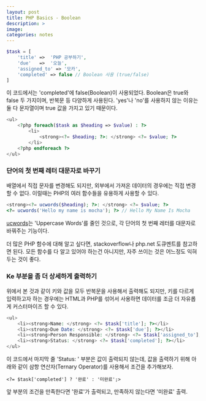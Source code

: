 ```yaml
---
layout: post
title: PHP Basics - Boolean 
description: >
image: 
categories: notes
---
```


~~~php
$task = [
    'title' =>  'PHP 공부하기',
    'due'   =>  '오늘',
    'assigned_to' => '모카',
    'completed' => false // Boolean 사용 (true/false)
]
~~~
이 코드에서는 'completed'에 false(Boolean)이 사용되었다. Boolean은 true와 false 두 가지이며, 반복문 등 다양하게 사용된다. 'yes'나 'no'를 사용하지 않는 이유는 둘 다 문자열이며 true 값을 가지고 있기 때문이다.

~~~php
<ul>
    <?php foreach($task as $heading => $value) : ?>
        <li>
            <strong><?= $heading; ?>: </strong> <?= $value; ?>
        </li>
    <?php endforeach ?>
</ul>
~~~

### 단어의 첫 번째 레터 대문자로 바꾸기
배열에서 직접 문자를 변경해도 되지만, 외부에서 가져온 데이터의 경우에는 직접 변경할 수 없다. 이럴때는 PHP의 여러 함수들을 유용하게 사용할 수 있다. 
~~~php
<strong><?= ucwords($heading); ?>: </strong> <?= $value; ?>
<?= ucwords('Hello my name is mocha'); ?> // Hello My Name Is Mocha
~~~

[ucwords](http://php.net/manual/en/function.ucwords.php)는 'Uppercase Words'를 줄인 것으로, 각 단어의 첫 번째 레터를 대문자로 바꿔주는 기능이다.

더 많은 PHP 함수에 대해 알고 싶다면, stackoverflow나 php.net 도큐멘트를 참고하면 된다. 모든 함수를 다 알고 있어야 하는건 아니지만, 자주 쓰이는 것은 어느정도 익혀두는 것이 좋다.

### Ke 부분을 좀 더 상세하게 출력하기
위에서 본 것과 같이 키와 값을 모두 반복문을 사용해서 출력해도 되지만, 키를 다르게 입력하고자 하는 경우에는 HTML과 PHP를 섞어서 사용하면 데이터를 조금 더 자유롭게 커스터마이즈 할 수 있다.

~~~php
<ul>
    <li><strong>Name: </strong> <?= $task['title']; ?></li>
    <li><strong>Due Date: </strong> <?= $task['due']; ?></li>
    <li><strong>Person Responsible: </strong> <?= $task['assigned_to']; ?></li>
    <li><strong>Status: </strong> <?= $task['completed']; ?></li>
</ul>
~~~
이 코드에서 마지막 줄 'Status: ' 부분은 값이 출력되지 않는데, 값을 출력하기 위해 아래와 같이 삼항 연산자(Ternary Operator)를 사용해서 조건을 추가해보자.
~~~
<?= $task['completed'] ? '완료' : '미완료';>
~~~
앞 부분의 조건을 만족한다면 '완료'가 출력되고, 만족하지 않는다면 '미완료' 출력.
